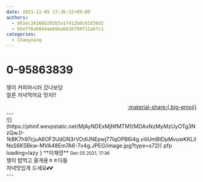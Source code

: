 ```yaml
---
date: 2021-12-05 17:36:12+09:00
authors:
  - d61ec26166b292b5a1f412bdc61838d2
  - 65eff6ab044ae8dea6816794f11a6fc1
categories:
  - Chaeyoung
---
```


# 0-95863839

<div class="post-container" markdown="1">
<div class="content-container md-sidebar__scrollwrap" markdown="1">

챙이 커피마시러 갔나보당<br>얼른 저녁먹어요 맛저!!

</div>
</div>

<div style="text-align: right;" markdown="1">
<a href="https://weverse.io/fromis9/fanpost/0-95863839" style="text-align: right;">:material-share:{.big-emoji}</a>
</div>
---

<div class="comments-container md-sidebar__scrollwrap" markdown="1">
<div class="comment" markdown="1">
<div class='id-container' markdown="1">
![](https://phinf.wevpstatic.net/MjAyNDExMjNfMTM1/MDAxNzMyMzUyOTg3NzQw.0-1kBK7h97cjuA6OF3UdGN3rVOdUNEpwj77IqOPB6i4g.vliiUmBtDpMvuwKKLiINsS6K5Bkw-MVA48Em7A6-7v4g.JPEG/image.jpg?type=s72){ pfp loading=lazy }
**<span class="artist">이채영</span>** <small>Dec 05 2021, 17:36</small><br>
</div>
<div class='comment-body' markdown="1">
챙이 밥먹고 올게용ㅎㅎ다들<br>저녁맛있게 드세요💕💕
</div>
</div>
</div>
---
